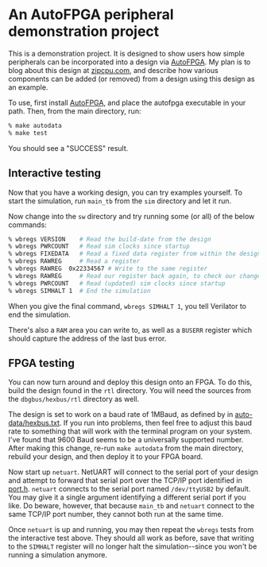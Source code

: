 # An AutoFPGA peripheral demonstration project

This is a demonstration project.  It is designed to show users how simple
peripherals can be incorporated into a design via
[AutoFPGA](https://github.com/ZipCPU/autofpga).  My plan is to
blog about this design at [zipcpu.com](http://zipcpu.com), and describe how
various components can be added (or removed) from a design using this design
as an example.

To use, first install [AutoFPGA](https://github.com/ZipCPU/autofpga), and
place the autofpga executable in your path.  Then, from the main directory,
run:

```bash
% make autodata
% make test
```

You should see a "SUCCESS" result.

## Interactive testing

Now that you have a working design, you can try examples yourself.  To
start the simulation, run `main_tb` from the `sim` directory and let it
run.

Now change into the `sw` directory and try running some (or all) of the below
commands:

```bash
% wbregs VERSION	# Read the build-date from the design
% wbregs PWRCOUNT 	# Read sim clocks since startup
% wbregs FIXEDATA	# Read a fixed data register from within the design
% wbregs RAWREG		# Read a register
% wbregs RAWREG	 0x22334567	# Write to the same register
% wbregs RAWREG	 	# Read our register back again, to check our change
% wbregs PWRCOUNT 	# Read (updated) sim clocks since startup
% wbregs SIMHALT 1 	# End the simulation
```

When you give the final command, `wbregs SIMHALT 1`, you tell Verilator
to end the simulation.

There's also a `RAM` area you can write to, as well as a `BUSERR` register which
should capture the address of the last bus error.

## FPGA testing

You can now turn around and deploy this design onto an FPGA.  To do this,
build the design found in the `rtl` directory.  You will need the sources
from the `dbgbus/hexbus/rtl` directory as well.

The design is set to work on a baud rate of 1MBaud, as defined by in
[auto-data/hexbus.txt](auto-data/hexbus.txt).  If you run into problems,
then feel free to adjust this baud rate to something that will work with the
terminal program on your system.  I've found that 9600 Baud seems to be a
universally supported number.  After making this change, re-run `make autodata`
from the main directory, rebuild your design, and then deploy it to your
FPGA board.

Now start up `netuart`.  NetUART will connect to the serial port of your
design and attempt to forward that serial port over the TCP/IP port identified
in [port.h](sw/port.h).  `netuart` connects to the serial port named
`/dev/ttyUSB2` by default.  You may give it a single argument identifying
a different serial port if you like.  Do beware, however, that because
`main_tb` and `netuart` connect to the same TCP/IP port number, they cannot
both run at the same time.

Once `netuart` is up and running, you may then repeat the `wbregs` tests from
the interactive test above.  They should all work as before, save that writing
to the `SIMHALT` register will no longer halt the simulation--since you won't
be running a simulation anymore.
